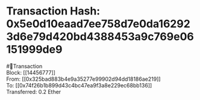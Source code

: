 
Transaction Hash: 0x5e0d10eaad7ee758d7e0da162923d6e79d420bd4388453a9c769e06151999de9
====================================================================================
  
#💸Transaction  
Block: [[14456777]]  
From: [[0x325bad883b4e9a35277e99902d94dd18186ae219]]  
To: [[0x74f26b1b899d43c4bc47ea9f3a8e229ec68bb136]]  
Transferred: 0.2 Ether